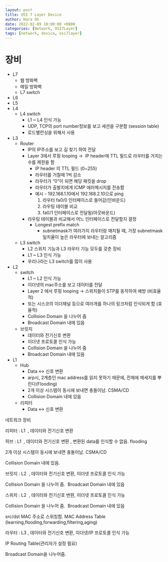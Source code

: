 ```yaml
---
layout: post
title: OSI 7 Layer Device
author: Hara Oh
date: 2022-02-09 10:00:00 +0800
categories: [Network, OSI7Layer]
tags: [network, device, osi7layer]
---
```

# 장비

- L7
    - 웹 방화벽
    - 메일 방화벽
    - L7 switch
- L6
- L5
- L4
    - L4 switch
        - L1 ~ L4 인식 가능
        - UDP, TCP의 port number정보를 보고 세션을 구분함 (session table)
        - 로드밸런싱을 위해서 사용
- L3
    - Router
        - IP의 IP주소를 보고 길 찾기 하여 전달
        - Layer 3에서 루핑 looping ->  IP header에 TTL 필드로 라우터를 거치는 수를 제한을 함
            - IP header 의 TTL 필드 (0~255)
            - 라우터를 거칠때 1씩 감소
            - 라우터가 “0”이 되면 해당 패킷을 drop
            - 라우터가 출발지에게 ICMP 에러메시지를 전송함
            - 예시 - 192.168.1.10에서 192.168.2.10으로 ping
                1. 라우터 fa0/0 인터페이스로 들어감(인바운드) 
                2. 라우팅 테이블 비교
                3. fa0/1 인터페이스로 전달됨(아웃바운드)
        - 라우팅 테이블과 비교해서 어느 인터페이스로 전달할지 결정
            - Longest prefix match
                - subnetmask가 여러가지 라우터랑 매치될 때, 가장 subnetmask 일치율이 높은 라우터에 보내는 알고리즘
    - L3 switch
        - L2 스위치 기능과 L3 라우터 기능 모두를 갖춘 장비
        - L1 ~ L3  인식 가능
        - 우리나라는 L3 switch를 많이 사용
- L2
    - switch
        - L1 ~ L2 인식 가능
        - 이더넷의 mac주소를 보고 데이터를 전달
        - Layer 2 에서 루핑 looping -> 스위치들이 STP를 동작하여 예방 (비효율적)
        - 또는 시스코의 이더채널 등으로 여러개를 하나의 링크처럼 인식되게 함 (효율적)
        - Collision Domain 을 나누어 줌
        - Broadcast Domain 내에 있음
    - 브릿지
        - 데이터와 전기신호 변환
        - 이더넷 프로토콜 인식 가능
        - Collision Domain 을 나누어 줌
        - Broadcast Domain 내에 있음
- L1
    - Hub
        - Data <-> 신호 변환
        - arp시, 2계층인 mac address를 읽지 못하기 때문에, 전체에 메세지를 뿌린다(Flooding)
        - 2개 이상 시스템이 동시에 보내면 충돌이남. CSMA/CD
        - Collision Domain 내에 있음
    - 리피터
        - Data <-> 신호 변환

네트워크 장비

리피터 : L1  , 데이터와 전기신호 변환

허브 : L1  , 데이터와 전기신호 변환 , 변환된 data를 인식할 수 없음. flooding

2개 이상 시스템이 동시에 보내면 충돌이남. CSMA/CD

Collision Domain 내에 있음.

브릿지 : L2  , 데이터와 전기신호 변환, 이더넷 프로토콜 인식 가능

Collision Domain 을 나누어 줌.  Broadcast Domain 내에 있음

스위치 : L2  , 데이터와 전기신호 변환, 이더넷 프로토콜 인식 가능

Collision Domain 을 나누어 줌.  Broadcast Domain 내에 있음

src/dst MAC 주소로 스위칭함. MAC Address Table (learning,flooding,forwarding,filtering,aging)

라우터 : L3 , 데이터와 전기신호 변환, 이더넷/IP 프로토콜 인식 가능

IP Routing Table(관리자가 설정 필요)

Broadcast Domain을 나누어줌.